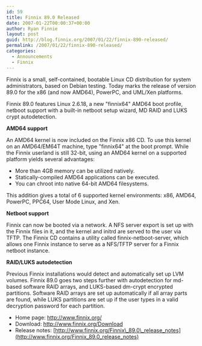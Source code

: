 ```yaml
---
id: 59
title: Finnix 89.0 Released
date: 2007-01-22T00:00:37+00:00
author: Ryan Finnie
layout: post
guid: http://blog.finnix.org/2007/01/22/finnix-890-released/
permalink: /2007/01/22/finnix-890-released/
categories:
  - Announcements
  - Finnix
---
```

Finnix is a small, self-contained, bootable Linux CD distribution for system administrators, based on Debian testing. Today marks the release of version 89.0 for the x86 (and now AMD64), PowerPC, and UML/Xen platforms.

Finnix 89.0 features Linux 2.6.18, a new "finnix64" AMD64 boot profile, netboot support with a built-in netboot setup wizard, MD RAID and LUKS crypt autodetection.

**AMD64 support**

An AMD64 kernel is now included on the Finnix x86 CD. To use this kernel on an AMD64/EM64T machine, type "finnix64" at the boot prompt. While the Finnix userland is still 32-bit, using an AMD64 kernel on a supported platform yields several advantages:

  * More than 4GB memory can be utilized natively.
  * Statically-compiled AMD64 applications can be executed.
  * You can chroot into native 64-bit AMD64 filesystems.

This addition gives a total of 6 supported kernel environments: x86, AMD64, PowerPC, PPC64, User Mode Linux, and Xen.

**Netboot support**

Finnix can now be booted via a network. A NFS server export is set up with the Finnix files in it, and the kernel and initrd are served to the user via TFTP. The Finnix CD contains a utility called finnix-netboot-server, which allows one Finnix instance to serve as a NFS/TFTP server for a Finnix netboot instance.

**RAID/LUKS autodetection**

Previous Finnix installations would detect and automatically set up LVM volumes. Finnix 89.0 goes two steps further with autodetection for md-based software RAID arrays, and LUKS-based dm-crypt encrypted partitions. Software RAID arrays are set up automatically if all array parts are found, while LUKS partitions are set up if the user types in a valid decryption password for each partition. 

  * Home page: <http://www.finnix.org/>
  * Download: <http://www.finnix.org/Download>
  * Release notes: [http://www.finnix.org/Finnix\_89.0\_release_notes](http://www.finnix.org/Finnix_89.0_release_notes)
